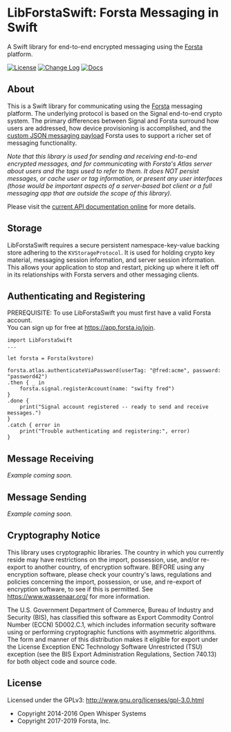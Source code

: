 LibForstaSwift: Forsta Messaging in Swift
========
A Swift library for end-to-end encrypted messaging using the [Forsta](https://forsta.io) platform.


[![License](https://img.shields.io/npm/l/librelay.svg)](https://github.com/ForstaLabs/LibForstaSwift)
[![Change Log](https://img.shields.io/badge/change-log-blue.svg)](https://github.com/ForstaLabs/LibForstaSwift/blob/master/CHANGELOG.md)
[![Docs](https://img.shields.io/badge/docs-api-lightgrey.svg)](https://forstalabs.github.io/LibForstaSwift/index.html)


About
--------
This is a Swift library for communicating using the [Forsta](<https://forsta.io>) 
messaging platform.  The underlying protocol is based on the Signal end-to-end
crypto system.  The primary differences between Signal and Forsta surround how 
users are addressed, how device provisioning is accomplished, and the 
[custom JSON messaging payload]( <https://goo.gl/eX7gyC>) Forsta uses to support
a richer set of messaging functionality.

*Note that this library is used for sending and receiving end-to-end encrypted messages, 
and for communicating with Forsta's Atlas server about users and the tags used to refer to them. 
It does NOT persist messages, or cache user or tag information, or present any user interfaces 
(those would be important aspects of a server-based bot client or a full messaging app that are
outside the scope of this library).*

Please visit the [current API documentation online](https://forstalabs.github.io/LibForstaSwift/index.html)
for more details.

Storage
--------
LibForstaSwift requires a secure persistent namespace-key-value backing store 
adhering to the  `KVStorageProtocol`.  It is used for holding crypto key 
material, messaging session information, and server session information.  
This allows your application to stop and restart, picking up where it left 
off in its relationships with Forsta servers and other messaging clients.


Authenticating and Registering
-------
PREREQUISITE: To use LibForstaSwift you must first have a valid Forsta account.  
You can sign up for free at <https://app.forsta.io/join>. 
```
import LibForstaSwift
...

let forsta = Forsta(kvstore)

forsta.atlas.authenticateViaPassword(userTag: "@fred:acme", password: "password42")
.then { _ in
    forsta.signal.registerAccount(name: "swifty fred")
}
.done {
    print("Signal account registered -- ready to send and receive messages.")
}
.catch { error in
    print("Trouble authenticating and registering:", error)
}
```

Message Receiving
-------

*Example coming soon.*


Message Sending
-------

*Example coming soon.*


Cryptography Notice
--------
This library uses cryptographic libraries. The country in which you
currently reside may have restrictions on the import, possession, use, and/or
re-export to another country, of encryption software.  BEFORE using any
encryption software, please check your country's laws, regulations and
policies concerning the import, possession, or use, and re-export of
encryption software, to see if this is permitted.  See
<https://www.wassenaar.org/> for more information.

The U.S. Government Department of Commerce, Bureau of Industry and Security
(BIS), has classified this software as Export Commodity Control Number (ECCN)
5D002.C.1, which includes information security software using or performing
cryptographic functions with asymmetric algorithms.  The form and manner of
this distribution makes it eligible for export under the License Exception ENC
Technology Software Unrestricted (TSU) exception (see the BIS Export
Administration Regulations, Section 740.13) for both object code and source code.


License
--------
Licensed under the GPLv3: http://www.gnu.org/licenses/gpl-3.0.html

* Copyright 2014-2016 Open Whisper Systems
* Copyright 2017-2019 Forsta, Inc.
